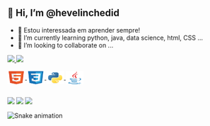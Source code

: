 ## 👋 Hi, I’m @hevelinchedid
- 👀 Estou interessada em aprender sempre!
- 🌱 I’m currently learning python, java, data science, html, CSS ...
- 💞️ I’m looking to collaborate on ...

<div>
  <a href="https://beacons.ai/hchedid">
  <img height="180em" src="https://github-readme-stats.vercel.app/api?username=hevelinchedid&show_icons=true&theme=dark&include_all_commits=true&count_private=true"/>
  <img height="180em" src="https://github-readme-stats.vercel.app/api/top-langs/?username=hevelinchedid&layout=compact&langs_count=16&theme=dark"/>
</div>

<div style="display: inline_block"><br>
 
  <img align="center" alt="Rafa-HTML" height="30" width="40" src="https://raw.githubusercontent.com/devicons/devicon/master/icons/html5/html5-original.svg">
  <img align="center" alt="Rafa-CSS" height="30" width="40" src="https://raw.githubusercontent.com/devicons/devicon/master/icons/css3/css3-original.svg">
  <img align="center" alt="Rafa-Python" height="30" width="40" src="https://raw.githubusercontent.com/devicons/devicon/master/icons/python/python-original.svg">
  <img align="center" alt="Rafa-Java" height="30" width="40" src="https://raw.githubusercontent.com/devicons/devicon/master/icons/java/java-original.svg">
 </div>

##

<div>
 
  <a href="https://instagram.com/hchedid" target="_blank"><img src="https://img.shields.io/badge/-Instagram-%23E4405F?style=for-the-badge&logo=instagram&logoColor=white" target="_blank"></a>
 	<a href = "mailto:hchedid@gmail.com"><img src="https://img.shields.io/badge/Gmail-D14836?style=for-the-badge&logo=gmail&logoColor=white" target="_blank"></a>
  <a href="https://www.linkedin.com/in/hchedid" target="_blank"><img src="https://img.shields.io/badge/-LinkedIn-%230077B5?style=for-the-badge&logo=linkedin&logoColor=white" target="_blank"></a>   
</div>

![Snake animation](https://github.com/hevelinchedid/hevelinchedid/blob/output/github-contribution-grid-snake.svg)






<!---
hevelinchedid/hevelinchedid is a ✨ special ✨ repository because its `README.md` (this file) appears on your GitHub profile.
You can click the Preview link to take a look at your changes.
--->
